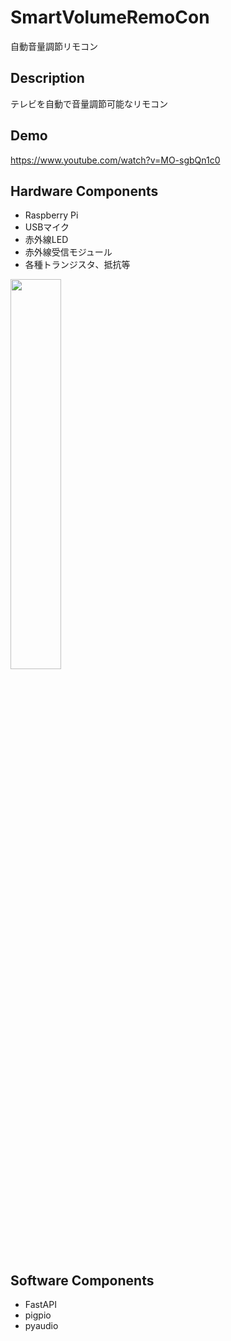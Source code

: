 # SmartVolumeRemoCon
自動音量調節リモコン

## Description
テレビを自動で音量調節可能なリモコン

## Demo
https://www.youtube.com/watch?v=MO-sgbQn1c0

## Hardware Components
- Raspberry Pi 
- USBマイク
- 赤外線LED
- 赤外線受信モジュール
- 各種トランジスタ、抵抗等
<img src="https://user-images.githubusercontent.com/52491088/175877658-6ebf1d28-8708-4c46-8683-4386bda9835b.jpg" width="40%">




## Software Components
- FastAPI
- pigpio
- pyaudio

